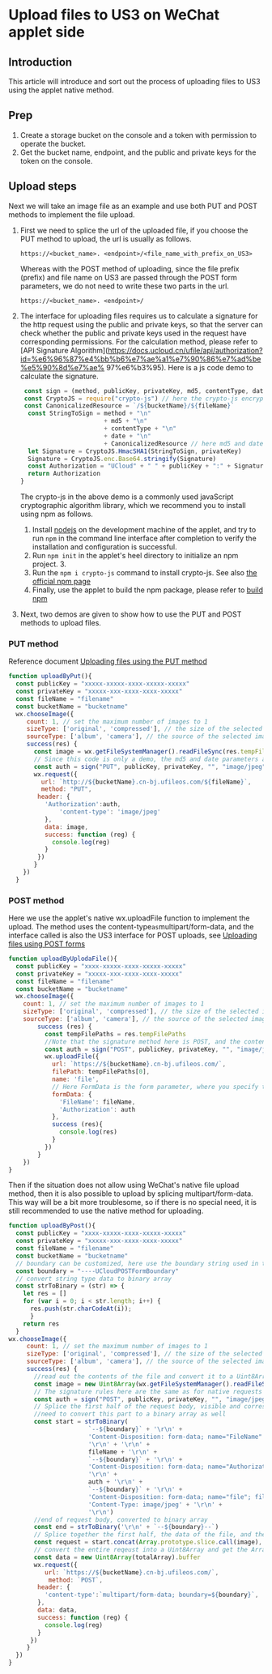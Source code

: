 # Upload files to US3 on WeChat applet side

## Introduction

This article will introduce and sort out the process of uploading files to US3 using the applet native method.

## Prep

1. Create a storage bucket on the console and a token with permission to operate the bucket.
2. Get the bucket name, endpoint, and the public and private keys for the token on the console.

## Upload steps

Next we will take an image file as an example and use both PUT and POST methods to implement the file upload.

1. First we need to splice the url of the uploaded file, if you choose the PUT method to upload, the url is usually as follows.

   `https://<bucket_name>. <endpoint>/<file_name_with_prefix_on_US3>`

   Whereas with the POST method of uploading, since the file prefix (prefix) and file name on US3 are passed through the POST form parameters, we do not need to write these two parts in the url.

   `https://<bucket_name>. <endpoint>/`

2. The interface for uploading files requires us to calculate a signature for the http request using the public and private keys, so that the server can check whether the public and private keys used in the request have corresponding permissions. For the calculation method, please refer to [API Signature Algorithm](https://docs.ucloud.cn/ufile/api/authorization?id=%e6%96%87%e4%bb%b6%e7%ae%a1%e7%90%86%e7%ad%be%e5%90%8d%e7%ae% 97%e6%b3%95). Here is a js code demo to calculate the signature.

   ```javascript
    const sign = (method, publicKey, privateKey, md5, contentType, date, bucketName, fileName) => {
    const CryptoJS = require("crypto-js") // here the crypto-js encryption algorithm library is used, the installation method will be explained later
    const CanonicalizedResource = `/${bucketName}/${fileName}`
     const StringToSign = method + "\n"
                          + md5 + "\n"
                          + contentType + "\n"
                          + date + "\n"
                          + CanonicalizedResource // here md5 and date are optional, contentType is optional for PUT requests and mandatory for POST requests
     let Signature = CryptoJS.HmacSHA1(StringToSign, privateKey)
     Signature = CryptoJS.enc.Base64.stringify(Signature)
     const Authorization = "UCloud" + " " + publicKey + ":" + Signature
     return Authorization
   }
   ```

   The crypto-js in the above demo is a commonly used javaScript cryptographic algorithm library, which we recommend you to install using npm as follows.

   1. Install [nodejs](https://nodejs.org/en/) on the development machine of the applet, and try to run `npm` in the command line interface after completion to verify the installation and configuration is successful.
   2. Run `npm init` in the applet's heel directory to initialize an npm project. 3.
   3. Run the `npm i crypto-js` command to install crypto-js. See also [the official npm page](https://www.npmjs.com/package/crypto-js)
   4. Finally, use the applet to build the npm package, please refer to [build npm](https://developers.weixin.qq.com/miniprogram/dev/devtools/npm.html#_2-%E6%9E%84%E5%BB%BA-npm)

3. Next, two demos are given to show how to use the PUT and POST methods to upload files.

### PUT method

Reference document [Uploading files using the PUT method](https://docs.ucloud.cn/api/ufile-api/put_file)

```javascript
function uploadByPut(){
  const publicKey = "xxxxx-xxxxx-xxxx-xxxxx-xxxxx"
  const privateKey = "xxxxx-xxx-xxxx-xxxx-xxxxx"
  const fileName = "filename"
  const bucketName = "bucketname"
  wx.chooseImage({
     count: 1, // set the maximum number of images to 1
     sizeType: ['original', 'compressed'], // the size of the selected image
     sourceType: ['album', 'camera'], // the source of the selected image
     success(res) {
       const image = wx.getFileSystemManager().readFileSync(res.tempFilePaths[0])
       // Since this code is only a demo, the md5 and date parameters are set to empty strings, which are recommended to be filled in the official applet development
       const auth = sign("PUT", publicKey, privateKey, "", "image/jpeg", "", bucketName, fileName)
       wx.request({
         url: `http://${bucketName}.cn-bj.ufileos.com/${fileName}`,
         method: "PUT",
        header: {
          'Authorization':auth,
              'content-type': 'image/jpeg'
          },
          data: image,
          success: function (reg) {
            console.log(reg)
          }
        })
       }
    })
  }
```



### POST method

Here we use the applet's native wx.uploadFile function to implement the upload. The method uses the content-type` as `multipart/form-data, and the interface called is also the US3 interface for POST uploads, see [Uploading files using POST forms](https://docs.ucloud.cn/api/ufile-api/post_file)

```javascript
function uploadByUplodaFile(){
  const publicKey = "xxxx-xxxxx-xxxx-xxxxx-xxxxx"
  const privateKey = "xxxxx-xxx-xxxx-xxxx-xxxxx"
  const fileName = "filename"
  const bucketName = "bucketname"
  wx.chooseImage({
    count: 1, // set the maximum number of images to 1
    sizeType: ['original', 'compressed'], // the size of the selected image
    sourceType: ['album', 'camera'], // the source of the selected image
        success (res) {
          const tempFilePaths = res.tempFilePaths
          //Note that the signature method here is POST, and the content-type used for the signature calculation is still the mime-type of the file itself, i.e. "image/jpeg"
          const auth = sign("POST", publicKey, privateKey, "", "image/jpeg", "", bucketName, fileName)
          wx.uploadFile({
            url: `https://${bucketName}.cn-bj.ufileos.com/`,
            filePath: tempFilePaths[0],
            name: 'file',
            // Here FormData is the form parameter, where you specify the name of the file to be uploaded, and the authentication signature
            formData: {
              'FileName': fileName,
              'Authorization': auth
            },
            success (res){
              console.log(res)
            }
          })
        }
    })
}
```

Then if the situation does not allow using WeChat's native file upload method, then it is also possible to upload by splicing multipart/form-data. This way will be a bit more troublesome, so if there is no special need, it is still recommended to use the native method for uploading.

```javascript
function uploadByPost(){
  const publicKey = "xxxx-xxxxx-xxxx-xxxxx-xxxxx"
  const privateKey = "xxxxx-xxx-xxxx-xxxx-xxxxx"
  const fileName = "filename"
  const bucketName = "bucketname"
  // boundary can be customized, here use the boundary string used in the official US3 documentation example
  const boundary = "----UCloudPOSTFormBoundary"
  // convert string type data to binary array
  const strToBinary = (str) => {
    let res = []
    for (var i = 0; i < str.length; i++) {
      res.push(str.charCodeAt(i));
      }
    return res
  }
wx.chooseImage({
     count: 1, // set the maximum number of images to 1
     sizeType: ['original', 'compressed'], // the size of the selected image
     sourceType: ['album', 'camera'], // the source of the selected image
     success(res) {
       //read out the contents of the file and convert it to a Uint8Array
       const image = new Uint8Array(wx.getFileSystemManager().readFileSync(res.tempFilePaths[0]))
       // The signature rules here are the same as for native requests
       const auth = sign("POST", publicKey, privateKey, "", "image/jpeg", "", bucketName, fileName)
       // Splice the first half of the request body, visible and corresponding to the FormData content in the native request.
       //need to convert this part to a binary array as well
       const start = strToBinary(
                      `--${boundary}` + '\r\n' +
                      'Content-Disposition: form-data; name="FileName"' + '\r\n' +
                      '\r\n' + '\r\n' +
                      fileName + '\r\n' +
                      `--${boundary}` + '\r\n' +
                      'Content-Disposition: form-data; name="Authorization"' + '\r\n' +
                      '\r\n' +
                      auth + '\r\n' +
                      `--${boundary}` + '\r\n' +
                      'Content-Disposition: form-data; name="file"; filename="MyFilename.jpg"' + '\r\n' +
                      'Content-Type: image/jpeg' + '\r\n' +
                      '\r\n')
       //end of request body, converted to binary array
       const end = strToBinary('\r\n' + `--${boundary}--`)
       // Splice together the first half, the data of the file, and the end to form a binary array of the entire request
       const request = start.concat(Array.prototype.slice.call(image), end);
       // convert the entire reqeust into a Uint8Array and get the ArrayBuffer object with the .buffer parameter, the wx.request function finally converts the request into the corresponding string
       const data = new Uint8Array(totalArray).buffer
       wx.request({
          url: `https://${bucketName}.cn-bj.ufileos.com/`,
           method: `POST`,
        header: {
          'content-type':`multipart/form-data; boundary=${boundary}`,
        },
        data: data,
        success: function (reg) {
          console.log(reg)
        }
      })
     }
  })
}
```